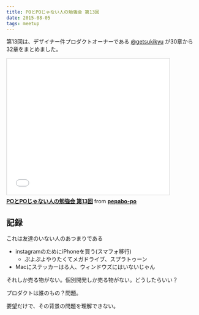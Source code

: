 ```yaml
---
title: POとPOじゃない人の勉強会 第13回
date: 2015-08-05
tags: meetup
---
```

第13回は、デザイナー件プロダクトオーナーである [@getsukikyu](https://twitter.com/getsukikyu) が30章から32章をまとめました。

<iframe src="//www.slideshare.net/slideshow/embed_code/key/hRH138S0QJXgDu" width="425" height="355" frameborder="0" marginwidth="0" marginheight="0" scrolling="no" style="border:1px solid #CCC; border-width:1px; margin-bottom:5px; max-width: 100%;" allowfullscreen> </iframe> <div style="margin-bottom:5px"> <strong> <a href="//www.slideshare.net/pepabo-po/popo-13" title="POとPOじゃない人の勉強会 第13回" target="_blank">POとPOじゃない人の勉強会 第13回</a> </strong> from <strong><a href="//www.slideshare.net/pepabo-po" target="_blank">pepabo-po</a></strong> </div>

## 記録

これは友達のいない人のあつまりである

- instagramのためにiPhoneを買う(スマフォ移行)
  - ぷよぷよやりたくてメガドライブ、スプラトゥーン
- Macにステッカーはる人、ウィンドウズにはいないじゃん

それしか売る物がない。個別開発しか売る物がない。どうしたらいい？

プロダクトは誰のもの？問題。

要望だけで、その背景の問題を理解できない。
